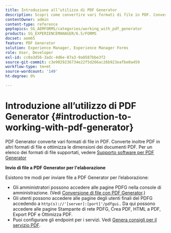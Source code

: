 ```yaml
---
title: Introduzione all’utilizzo di PDF Generator
description: Scopri come convertire vari formati di file in PDF. Converte inoltre PDF in altri formati di file e ottimizza le dimensioni dei documenti PDF.
contentOwner: admin
content-type: reference
geptopics: SG_AEMFORMS/categories/working_with_pdf_generator
products: SG_EXPERIENCEMANAGER/6.5/FORMS
docset: aem65
feature: PDF Generator
solution: Experience Manager, Experience Manager Forms
role: User, Developer
exl-id: cc0a3d56-3adc-4d6e-87a3-9a8587bbe3f2
source-git-commit: c3e9029236734e22f5d266ac26b923eafbe0a459
workflow-type: tm+mt
source-wordcount: '149'
ht-degree: 0%

---
```


# Introduzione all’utilizzo di PDF Generator {#introduction-to-working-with-pdf-generator}

PDF Generator converte vari formati di file in PDF. Converte inoltre PDF in altri formati di file e ottimizza le dimensioni dei documenti PDF. Per un elenco dei formati di file supportati, vedere [Supporto software per PDF Generator](/help/forms/using/aem-forms-jee-supported-platforms.md)

**Invio di file a PDF Generator per l&#39;elaborazione**

Esistono tre modi per inviare file a PDF Generator per l’elaborazione:

* Gli amministratori possono accedere alle pagine PDFG nella console di amministrazione. (Vedi [Conversione di file con PDF Generator](/help/forms/using/admin-help/converting-files-using-pdf-generator.md).)
* Gli utenti possono accedere alle pagine degli utenti finali del PDFG accedendo a `http(s)://'[server]:[port]'/pdfgui.` Da qui possono accedere alle pagine Stampante di rete PDFG, Crea PDF, HTML a PDF, Export PDF e Ottimizza PDF.
* Puoi configurare gli endpoint per i servizi. Vedi <!--Fix broken link to Managing Endpoints --> [Genera consigli per il servizio PDF](configuring-watched-folder-endpoints.md#generate-pdf-service-recommendations).
